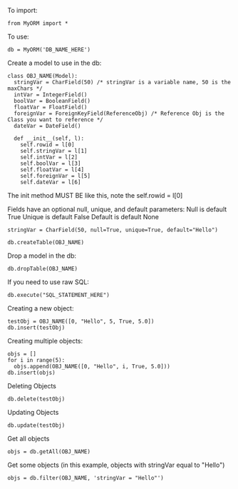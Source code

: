 To import:

    from MyORM import *

To use:

    db = MyORM('DB_NAME_HERE')

Create a model to use in the db:

    class OBJ_NAME(Model):
      stringVar = CharField(50) /* stringVar is a variable name, 50 is the maxChars */
      intVar = IntegerField()
      boolVar = BooleanField()
      floatVar = FloatField()
      foreignVar = ForeignKeyField(ReferenceObj) /* Reference Obj is the Class you want to reference */
      dateVar = DateField()

      def __init__(self, l):
        self.rowid = l[0]
        self.stringVar = l[1]
        self.intVar = l[2]
        self.boolVar = l[3]
        self.floatVar = l[4]
        self.foreignVar = l[5]
        self.dateVar = l[6]

The init method MUST BE like this, note the self.rowid = l[0]

Fields have an optional null, unique, and default parameters:
  Null is default True
  Unique is default False
  Default is default None

    stringVar = CharField(50, null=True, unique=True, default="Hello")

    db.createTable(OBJ_NAME)

Drop a model in the db:

    db.dropTable(OBJ_NAME)

If you need to use raw SQL:

    db.execute("SQL_STATEMENT_HERE")

Creating a new object:

    testObj = OBJ_NAME([0, "Hello", 5, True, 5.0])
    db.insert(testObj)

Creating multiple objects:

    objs = []
    for i in range(5):
      objs.append(OBJ_NAME([0, "Hello", i, True, 5.0]))
    db.insert(objs)

Deleting Objects

    db.delete(testObj)

Updating Objects

    db.update(testObj)

Get all objects

    objs = db.getAll(OBJ_NAME)

Get some objects (in this example, objects with stringVar equal to "Hello")

    objs = db.filter(OBJ_NAME, 'stringVar = "Hello"')
